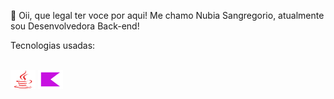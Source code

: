 👋 Oii, que legal ter voce por aqui! Me chamo Nubia Sangregorio, atualmente sou Desenvolvedora Back-end!

Tecnologias usadas:

<div style="display: inline_block"><br>
  <img align="center" alt="Nubia-Java" height="30" width="40" src="https://raw.githubusercontent.com/devicons/devicon/master/icons/java/java-plain.svg">
  <img align="center" alt="Nubia-Kotlin" height="30" width="40" src="https://raw.githubusercontent.com/devicons/devicon/master/icons/kotlin/kotlin-plain.svg">
  
</div>
